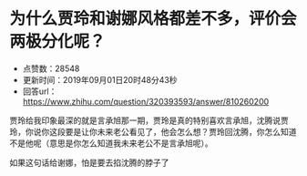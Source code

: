 # 为什么贾玲和谢娜风格都差不多，评价会两极分化呢？
- 点赞数：28548
- 更新时间：2019年09月01日20时48分43秒
- 回答url：https://www.zhihu.com/question/320393593/answer/810260200
<body>
 <p data-pid="_Nemp8LU">贾玲给我印象最深的就是言承旭那一期，贾玲是真的特别喜欢言承旭，沈腾说贾玲，你说你这段要是让你未来老公看见了，他会怎么想？贾玲回沈腾，你怎么知道不是他呢（意思是你怎么知道我未来老公不是言承旭呢）。</p>
 <p data-pid="GXUBwW4F">如果这句话给谢娜，怕是要去掐沈腾的脖子了</p>
</body>